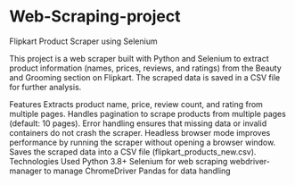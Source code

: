 # Web-Scraping-project
Flipkart Product Scraper using Selenium

This project is a web scraper built with Python and Selenium to extract product information (names, prices, reviews, and ratings) from the Beauty and Grooming section on Flipkart. The scraped data is saved in a CSV file for further analysis.

Features
Extracts product name, price, review count, and rating from multiple pages.
Handles pagination to scrape products from multiple pages (default: 10 pages).
Error handling ensures that missing data or invalid containers do not crash the scraper.
Headless browser mode improves performance by running the scraper without opening a browser window.
Saves the scraped data into a CSV file (flipkart_products_new.csv).
Technologies Used
Python 3.8+
Selenium for web scraping
webdriver-manager to manage ChromeDriver
Pandas for data handling

